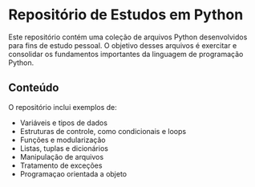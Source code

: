# Repositório de Estudos em Python

Este repositório contém uma coleção de arquivos Python desenvolvidos para fins de estudo pessoal. O objetivo desses arquivos é exercitar e consolidar os fundamentos importantes da linguagem de programação Python.


## Conteúdo

O repositório inclui exemplos de:

- Variáveis e tipos de dados
- Estruturas de controle, como condicionais e loops
- Funções e modularização
- Listas, tuplas e dicionários
- Manipulação de arquivos
- Tratamento de exceções
- Programaçao orientada a objeto



